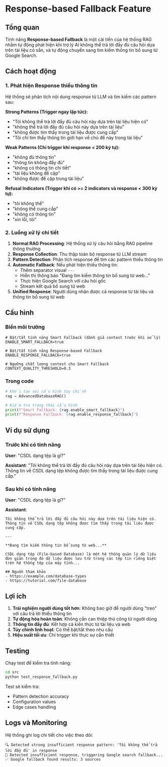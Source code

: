 # Response-based Fallback Feature

## Tổng quan

Tính năng **Response-based Fallback** là một cải tiến của hệ thống RAG nhằm tự động phát hiện khi trợ lý AI không thể trả lời đầy đủ câu hỏi dựa trên tài liệu có sẵn, và tự động chuyển sang tìm kiếm thông tin bổ sung từ Google Search.

## Cách hoạt động

### 1. Phát hiện Response thiếu thông tin

Hệ thống sẽ phân tích nội dung response từ LLM và tìm kiếm các pattern sau:

**Strong Patterns (Trigger ngay lập tức):**
- "Tôi không thể trả lời đầy đủ câu hỏi này dựa trên tài liệu hiện có"
- "không thể trả lời đầy đủ câu hỏi này dựa trên tài liệu"
- "không được tìm thấy trong tài liệu được cung cấp"
- "Tôi chỉ tìm thấy thông tin giới hạn về chủ đề này trong tài liệu"

**Weak Patterns (Chỉ trigger khi response < 200 ký tự):**
- "không đủ thông tin"
- "thông tin không đầy đủ"
- "không có thông tin chi tiết"
- "tài liệu không đề cập"
- "không được đề cập trong tài liệu"

**Refusal Indicators (Trigger khi có >= 2 indicators và response < 300 ký tự):**
- "tôi không thể"
- "không thể cung cấp"
- "không có thông tin"
- "xin lỗi, tôi"

### 2. Luồng xử lý chi tiết

1. **Normal RAG Processing**: Hệ thống xử lý câu hỏi bằng RAG pipeline thông thường
2. **Response Collection**: Thu thập toàn bộ response từ LLM stream
3. **Pattern Detection**: Phân tích response để tìm các pattern thiếu thông tin
4. **Automatic Fallback**: Nếu phát hiện thiếu thông tin:
   - Thêm separator visual `---`
   - Hiển thị thông báo "Đang tìm kiếm thông tin bổ sung từ web..."
   - Thực hiện Google Search với câu hỏi gốc
   - Stream kết quả bổ sung từ web
5. **Unified Response**: Người dùng nhận được cả response từ tài liệu và thông tin bổ sung từ web

## Cấu hình

### Biến môi trường

```env
# Bật/tắt tính năng Smart Fallback (đánh giá context trước khi xử lý)
ENABLE_SMART_FALLBACK=true

# Bật/tắt tính năng Response-based Fallback
ENABLE_RESPONSE_FALLBACK=true

# Ngưỡng chất lượng context cho Smart Fallback
CONTEXT_QUALITY_THRESHOLD=0.3
```

### Trong code

```python
# Khởi tạo với cấu hình tùy chỉnh
rag = AdvancedDatabaseRAG()

# Kiểm tra trạng thái cấu hình
print(f"Smart Fallback: {rag.enable_smart_fallback}")
print(f"Response Fallback: {rag.enable_response_fallback}")
```

## Ví dụ sử dụng

### Trước khi có tính năng

**User**: "CSDL dạng tệp là gì?"

**Assistant**: "Tôi không thể trả lời đầy đủ câu hỏi này dựa trên tài liệu hiện có. Thông tin về CSDL dạng tệp không được tìm thấy trong tài liệu được cung cấp."

### Sau khi có tính năng

**User**: "CSDL dạng tệp là gì?"

**Assistant**: 
```
Tôi không thể trả lời đầy đủ câu hỏi này dựa trên tài liệu hiện có. Thông tin về CSDL dạng tệp không được tìm thấy trong tài liệu được cung cấp.

---

**Đang tìm kiếm thông tin bổ sung từ web...**

CSDL dạng tệp (File-based Database) là một hệ thống quản lý dữ liệu đơn giản trong đó dữ liệu được lưu trữ trong các tệp tin riêng biệt trên hệ thống tệp của máy tính...

## Nguồn tham khảo
- https://example.com/database-types
- https://tutorial.com/file-database
```

## Lợi ích

1. **Trải nghiệm người dùng tốt hơn**: Không bao giờ để người dùng "treo" với câu trả lời thiếu thông tin
2. **Tự động hóa hoàn toàn**: Không cần can thiệp thủ công từ người dùng
3. **Thông tin đầy đủ**: Kết hợp cả kiến thức từ tài liệu và web
4. **Tùy chỉnh linh hoạt**: Có thể bật/tắt theo nhu cầu
5. **Hiệu suất tối ưu**: Chỉ trigger khi thực sự cần thiết

## Testing

Chạy test để kiểm tra tính năng:

```bash
cd src
python test_response_fallback.py
```

Test sẽ kiểm tra:
- Pattern detection accuracy
- Configuration values
- Edge cases handling

## Logs và Monitoring

Hệ thống ghi log chi tiết cho việc theo dõi:

```
🔍 Detected strong insufficient response pattern: 'Tôi không thể trả lời đầy đủ' in response
🔄 Detected insufficient response, triggering Google search fallback...
✅ Google fallback found results: 3 sources
``` 